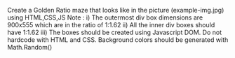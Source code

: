 Create a Golden Ratio maze that looks like in the picture (example-img.jpg) using HTML,CSS,JS
Note : 
i) The outermost div box dimensions are 900x555 which are in the ratio of 1:1.62
ii) All the inner div boxes should have 1:1.62
iii) The boxes should be created using Javascript DOM. Do not hardcode with HTML
and CSS. Background colors should be generated with Math.Random()
